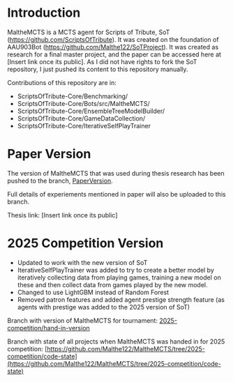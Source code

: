 # Introduction
MaltheMCTS is a MCTS agent for Scripts of Tribute, SoT (https://github.com/ScriptsOfTribute). It was created on the foundation of AAU903Bot (https://github.com/Malthe122/SoTProject).
It was created as research for a final master project, and the paper can be accessed here at \[Insert link once its public\].
As I did not have rights to fork the SoT repository, I just pushed its content to this repository manually.

Contributions of this repository are in:
- ScriptsOfTribute-Core/Benchmarking/
- ScriptsOfTribute-Core/Bots/src/MaltheMCTS/
- ScriptsOfTribute-Core/EnsembleTreeModelBuilder/
- ScriptsOfTribute-Core/GameDataCollection/
- ScriptsOfTribute-Core/IterativeSelfPlayTrainer
# Paper Version
The version of MaltheMCTS that was used during thesis research has been pushed to the branch, [PaperVersion](https://github.com/Malthe122/MaltheMCTS/tree/PaperVersion).

Full details of experiements mentioned in paper will also be uploaded to this branch.

Thesis link: \[Insert link once its public\]
# 2025 Competition Version
- Updated to work with the new version of SoT
- IterativeSelfPlayTrainer was added to try to create a better model by iteratively collecting data from playing games, training a new model on these and then collect data from games played by the new model.
- Changed to use LightGBM instead of Random Forest
- Removed patron features and added agent prestige strength feature (as agents with prestige was added to the 2025 version of SoT)

Branch with version of MaltheMCTS for tournament: [2025-competition/hand-in-version](https://github.com/Malthe122/MaltheMCTS/tree/2025-competition/hand-in-version/ScriptsOfTribute-Core/Bots/src/MaltheMCTS)

Branch with state of all projects when MaltheMCTS was handed in for 2025 competition: [https://github.com/Malthe122/MaltheMCTS/tree/2025-competition/code-state](https://github.com/Malthe122/MaltheMCTS/tree/2025-competition/code-state)
